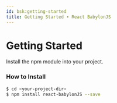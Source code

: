 ```yaml
---
id: bsk:getting-started
title: Getting Started ∙ React BabylonJS
---
```


# Getting Started
Install the npm module into your project.

### How to Install

```sh
$ cd <your-project-dir>
$ npm install react-babylonJS --save
```